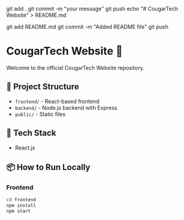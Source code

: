 git add .
git commit -m "your message"
git push
echo "# CougarTech Website" > README.md

git add README.md
git commit -m "Added README file"
git push


# CougarTech Website 🚀

Welcome to the official CougarTech Website repository.

## 📁 Project Structure
- `frontend/` - React-based frontend
- `backend/` - Node.js backend with Express
- `public/` - Static files

## 🔧 Tech Stack
- React.js
  

## 📦 How to Run Locally

### Frontend
```bash
cd frontend
npm install
npm start
